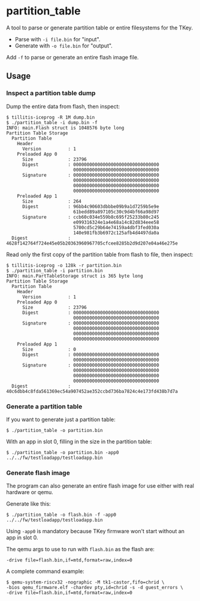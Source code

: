 # partition\_table

A tool to parse or generate partition table or entire filesystems for
the TKey.

- Parse with `-i file.bin` for "input".
- Generate with `-o file.bin` for "output".

Add `-f` to parse or generate an entire flash image file.

## Usage

### Inspect a partition table dump

Dump the entire data from flash, then inspect:

```
$ tillitis-iceprog -R 1M dump.bin
$ ./partition_table -i dump.bin -f
INFO: main.Flash struct is 1048576 byte long
Partition Table Storage
  Partition Table
    Header
      Version          : 1
    Preloaded App 0
      Size             : 23796
      Digest           : 00000000000000000000000000000000
                         00000000000000000000000000000000
      Signature        : 00000000000000000000000000000000
                         00000000000000000000000000000000
                         00000000000000000000000000000000
                         00000000000000000000000000000000
    Preloaded App 1
      Size             : 264
      Digest           : 96bb4c90603dbbbe09b9a1d7259b5e9e
                         61bedd89a897105c30c9d4bf66a98d97
      Signature        : ccb60c034e559b8c695f25233b80c245
                         e099316324e1a4e68a14c82d834eee58
                         5700cd5c29b64e74159a4dbf3fed030a
                         140e981fb3b6972c125afb4d4497da0a
  Digest               : 4628f142764f724e45e05b20363960967705cfcee8285b2d9d207e04a46e275e
```

Read only the first copy of the partition table from flash to file,
then inspect:

```
$ tillitis-iceprog -o 128k -r partition.bin
$ ./partition_table -i partition.bin
INFO: main.PartTableStorage struct is 365 byte long
Partition Table Storage
  Partition Table
    Header
      Version          : 1
    Preloaded App 0
      Size             : 23796
      Digest           : 00000000000000000000000000000000
                         00000000000000000000000000000000
      Signature        : 00000000000000000000000000000000
                         00000000000000000000000000000000
                         00000000000000000000000000000000
                         00000000000000000000000000000000
    Preloaded App 1
      Size             : 0
      Digest           : 00000000000000000000000000000000
                         00000000000000000000000000000000
      Signature        : 00000000000000000000000000000000
                         00000000000000000000000000000000
                         00000000000000000000000000000000
                         00000000000000000000000000000000
  Digest               : 40c6dbb4c8fda561369ec54a907452ae352ccbd736ba7824c4e173fd438b7d7a
```

### Generate a partition table

If you want to generate just a partition table:

```
$ ./partition_table -o partition.bin
```

With an app in slot 0, filling in the size in the partition table:

```
$ ./partition_table -o partition.bin -app0 ../../fw/testloadapp/testloadapp.bin
```

### Generate flash image

The program can also generate an entire flash image for use either
with real hardware or qemu.

Generate like this:

```
$ ./partition_table -o flash.bin -f -app0 ../../fw/testloadapp/testloadapp.bin
```

Using `-app0` is mandatory because TKey firmware won't start without
an app in slot 0.

The qemu args to use to run with `flash.bin` as the flash are:

```
-drive file=flash.bin,if=mtd,format=raw,index=0
```

A complete command example:

```
$ qemu-system-riscv32 -nographic -M tk1-castor,fifo=chrid \
-bios qemu_firmware.elf -chardev pty,id=chrid -s -d guest_errors \
-drive file=flash.bin,if=mtd,format=raw,index=0
```
